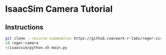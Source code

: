 # IsaacSim Camera Tutorial

## Instructions

```bash
git clone --recurse-submodules https://github.com/work-r-labs/roger-vision.git
cd roger-camera
~/isaacsim/python.sh main.py
```
